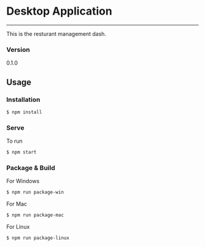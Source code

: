 # Desktop Application
***
This is the resturant management dash.

### Version
0.1.0

## Usage

### Installation

```sh
$ npm install
```

### Serve
To run

```sh
$ npm start
```

### Package & Build

For Windows

```sh
$ npm run package-win
```

For Mac

```sh
$ npm run package-mac
```

For Linux

```sh
$ npm run package-linux
```
